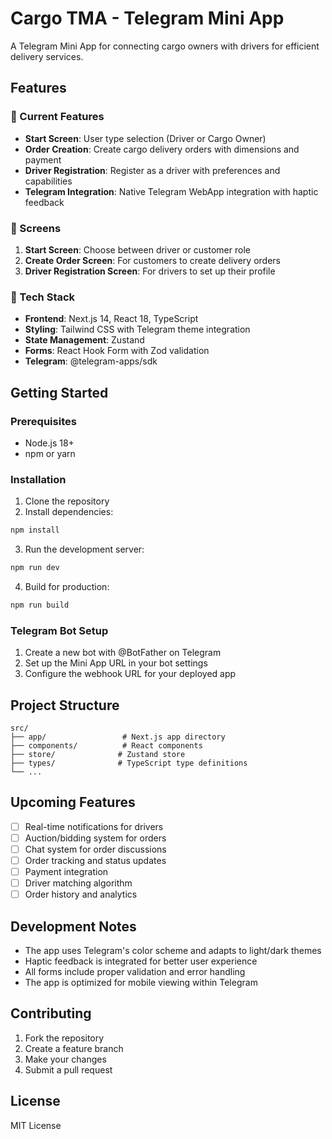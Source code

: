 # Cargo TMA - Telegram Mini App

A Telegram Mini App for connecting cargo owners with drivers for efficient delivery services.

## Features

### 🚀 Current Features
- **Start Screen**: User type selection (Driver or Cargo Owner)
- **Order Creation**: Create cargo delivery orders with dimensions and payment
- **Driver Registration**: Register as a driver with preferences and capabilities
- **Telegram Integration**: Native Telegram WebApp integration with haptic feedback

### 📱 Screens
1. **Start Screen**: Choose between driver or customer role
2. **Create Order Screen**: For customers to create delivery orders
3. **Driver Registration Screen**: For drivers to set up their profile

### 🔧 Tech Stack
- **Frontend**: Next.js 14, React 18, TypeScript
- **Styling**: Tailwind CSS with Telegram theme integration
- **State Management**: Zustand
- **Forms**: React Hook Form with Zod validation
- **Telegram**: @telegram-apps/sdk

## Getting Started

### Prerequisites
- Node.js 18+ 
- npm or yarn

### Installation

1. Clone the repository
2. Install dependencies:
```bash
npm install
```

3. Run the development server:
```bash
npm run dev
```

4. Build for production:
```bash
npm run build
```

### Telegram Bot Setup

1. Create a new bot with @BotFather on Telegram
2. Set up the Mini App URL in your bot settings
3. Configure the webhook URL for your deployed app

## Project Structure

```
src/
├── app/                 # Next.js app directory
├── components/          # React components
├── store/              # Zustand store
├── types/              # TypeScript type definitions
└── ...
```

## Upcoming Features

- [ ] Real-time notifications for drivers
- [ ] Auction/bidding system for orders
- [ ] Chat system for order discussions
- [ ] Order tracking and status updates
- [ ] Payment integration
- [ ] Driver matching algorithm
- [ ] Order history and analytics

## Development Notes

- The app uses Telegram's color scheme and adapts to light/dark themes
- Haptic feedback is integrated for better user experience
- All forms include proper validation and error handling
- The app is optimized for mobile viewing within Telegram

## Contributing

1. Fork the repository
2. Create a feature branch
3. Make your changes
4. Submit a pull request

## License

MIT License
